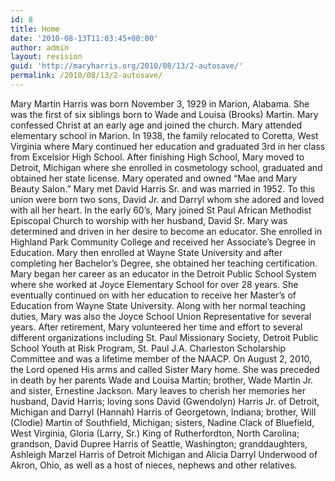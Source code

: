 ```yaml
---
id: 8
title: Home
date: '2010-08-13T11:03:45+00:00'
author: admin
layout: revision
guid: 'http://maryharris.org/2010/08/13/2-autosave/'
permalink: /2010/08/13/2-autosave/
---
```


Mary Martin Harris was born November 3, 1929 in Marion, Alabama. She was the first of six siblings born to Wade and Louisa (Brooks) Martin. Mary confessed Christ at an early age and joined the church. Mary attended elementary school in Marion. In 1938, the family relocated to Coretta, West Virginia where Mary continued her education and graduated 3rd in her class from Excelsior High School. After finishing High School, Mary moved to Detroit, Michigan where she enrolled in cosmetology school, graduated and obtained her state license. Mary operated and owned “Mae and Mary Beauty Salon.” Mary met David Harris Sr. and was married in 1952. To this union were born two sons, David Jr. and Darryl whom she adored and loved with all her heart. In the early 60’s, Mary joined St Paul African Methodist Episcopal Church to worship with her husband, David Sr. Mary was determined and driven in her desire to become an educator. She enrolled in Highland Park Community College and received her Associate’s Degree in Education. Mary then enrolled at Wayne State University and after completing her Bachelor’s Degree, she obtained her teaching certification. Mary began her career as an educator in the Detroit Public School System where she worked at Joyce Elementary School for over 28 years. She eventually continued on with her education to receive her Master’s of Education from Wayne State University. Along with her normal teaching duties, Mary was also the Joyce School Union Representative for several years. After retirement, Mary volunteered her time and effort to several different organizations including St. Paul Missionary Society, Detroit Public School Youth at Risk Program, St. Paul J.A. Charleston Scholarship Committee and was a lifetime member of the NAACP. On August 2, 2010, the Lord opened His arms and called Sister Mary home. She was preceded in death by her parents Wade and Louisa Martin; brother, Wade Martin Jr. and sister, Ernestine Jackson. Mary leaves to cherish her memories her husband, David Harris; loving sons David (Gwendolyn) Harris Jr. of Detroit, Michigan and Darryl (Hannah) Harris of Georgetown, Indiana; brother, Will (Clodie) Martin of Southfield, Michigan; sisters, Nadine Clack of Bluefield, West Virginia, Gloria (Larry, Sr.) King of Rutherfordton, North Carolina; grandson, David Dupree Harris of Seattle, Washington; granddaughters, Ashleigh Marzel Harris of Detroit Michigan and Alicia Darryl Underwood of Akron, Ohio, as well as a host of nieces, nephews and other relatives.
